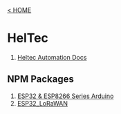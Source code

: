 [< HOME](../README.md)
# HelTec
1. [Heltec Automation Docs](https://heltec-automation-docs.readthedocs.io/en/latest/)

## NPM Packages
1. [ESP32 & ESP8266 Series Arduino](https://github.com/Heltec-Aaron-Lee/WiFi_Kit_series)
2. [ESP32_LoRaWAN](https://github.com/HelTecAutomation/ESP32_LoRaWAN)